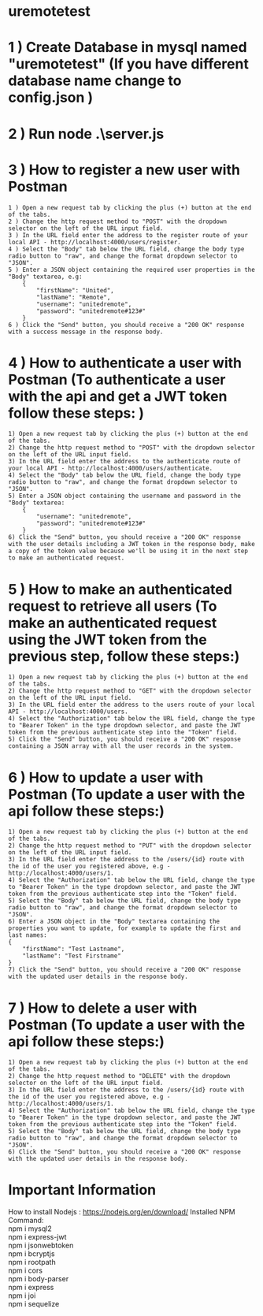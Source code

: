 # uremotetest
# 1 ) Create Database in mysql named "uremotetest" (If you have different database name change to config.json )
# 2 ) Run node .\server.js
# 3 ) How to register a new user with Postman
	1 ) Open a new request tab by clicking the plus (+) button at the end of the tabs.
	2 ) Change the http request method to "POST" with the dropdown selector on the left of the URL input field.
	3 ) In the URL field enter the address to the register route of your local API - http://localhost:4000/users/register.
	4 ) Select the "Body" tab below the URL field, change the body type radio button to "raw", and change the format dropdown selector to "JSON".
	5 ) Enter a JSON object containing the required user properties in the "Body" textarea, e.g:
		{
			"firstName": "United",
			"lastName": "Remote",
			"username": "unitedremote",
			"password": "unitedremote#123#"
		}
	6 ) Click the "Send" button, you should receive a "200 OK" response with a success message in the response body.
# 4 ) How to authenticate a user with Postman (To authenticate a user with the api and get a JWT token follow these steps: )  
	1) Open a new request tab by clicking the plus (+) button at the end of the tabs.
	2) Change the http request method to "POST" with the dropdown selector on the left of the URL input field.
	3) In the URL field enter the address to the authenticate route of your local API - http://localhost:4000/users/authenticate.
	4) Select the "Body" tab below the URL field, change the body type radio button to "raw", and change the format dropdown selector to "JSON".
	5) Enter a JSON object containing the username and password in the "Body" textarea:
		{
			"username": "unitedremote",
			"password": "unitedremote#123#"
		}
	6) Click the "Send" button, you should receive a "200 OK" response with the user details including a JWT token in the response body, make a copy of the token value because we'll be using it in the next step to make an authenticated request.
# 5 ) How to make an authenticated request to retrieve all users (To make an authenticated request using the JWT token from the previous step, follow these steps:)
	1) Open a new request tab by clicking the plus (+) button at the end of the tabs.
	2) Change the http request method to "GET" with the dropdown selector on the left of the URL input field.
	3) In the URL field enter the address to the users route of your local API - http://localhost:4000/users.
	4) Select the "Authorization" tab below the URL field, change the type to "Bearer Token" in the type dropdown selector, and paste the JWT token from the previous authenticate step into the "Token" field.
	5) Click the "Send" button, you should receive a "200 OK" response containing a JSON array with all the user records in the system.
  
# 6 ) How to update a user with Postman (To update a user with the api follow these steps:)
	1) Open a new request tab by clicking the plus (+) button at the end of the tabs.
	2) Change the http request method to "PUT" with the dropdown selector on the left of the URL input field.
	3) In the URL field enter the address to the /users/{id} route with the id of the user you registered above, e.g - http://localhost:4000/users/1.
	4) Select the "Authorization" tab below the URL field, change the type to "Bearer Token" in the type dropdown selector, and paste the JWT token from the previous authenticate step into the "Token" field.
	5) Select the "Body" tab below the URL field, change the body type radio button to "raw", and change the format dropdown selector to "JSON".
	6) Enter a JSON object in the "Body" textarea containing the properties you want to update, for example to update the first and last names:
	{
		"firstName": "Test Lastname",
		"lastName": "Test Firstname"
	}
	7) Click the "Send" button, you should receive a "200 OK" response with the updated user details in the response body.
  
# 7 ) How to delete a user with Postman (To update a user with the api follow these steps:)
	1) Open a new request tab by clicking the plus (+) button at the end of the tabs.
	2) Change the http request method to "DELETE" with the dropdown selector on the left of the URL input field.
	3) In the URL field enter the address to the /users/{id} route with the id of the user you registered above, e.g - http://localhost:4000/users/1.
	4) Select the "Authorization" tab below the URL field, change the type to "Bearer Token" in the type dropdown selector, and paste the JWT token from the previous authenticate step into the "Token" field.
	5) Select the "Body" tab below the URL field, change the body type radio button to "raw", and change the format dropdown selector to "JSON".
	6) Click the "Send" button, you should receive a "200 OK" response with the updated user details in the response body.

# Important Information
How to install Nodejs : https://nodejs.org/en/download/
Installed NPM Command:\
npm i mysql2\
npm i express-jwt\
npm i jsonwebtoken\
npm i bcryptjs\
npm i rootpath\
npm i cors\
npm i body-parser\
npm i express\
npm i joi\
npm i sequelize

